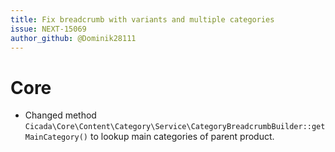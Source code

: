 ```yaml
---
title: Fix breadcrumb with variants and multiple categories
issue: NEXT-15069
author_github: @Dominik28111
---
```

# Core
* Changed method `Cicada\Core\Content\Category\Service\CategoryBreadcrumbBuilder::getMainCategory()` to lookup main categories of parent product.
